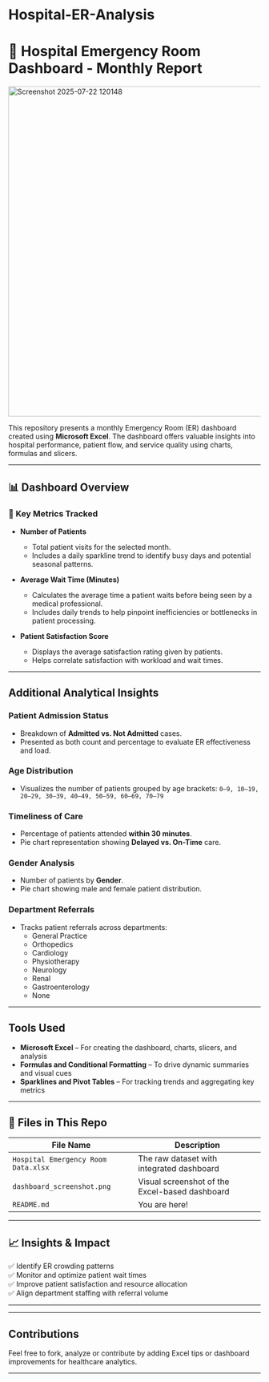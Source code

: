 # Hospital-ER-Analysis

# 🏥 Hospital Emergency Room Dashboard - Monthly Report

<img width="1795" height="659" alt="Screenshot 2025-07-22 120148" src="https://github.com/user-attachments/assets/7d34e9d8-2bbb-4f94-8fda-e3edf204fab0" />


This repository presents a monthly Emergency Room (ER) dashboard created using **Microsoft Excel**. The dashboard offers valuable insights into hospital performance, patient flow, and service quality using charts, formulas and slicers.

---

## 📊 Dashboard Overview

### 📌 Key Metrics Tracked

- **Number of Patients**
  - Total patient visits for the selected month.
  - Includes a daily sparkline trend to identify busy days and potential seasonal patterns.

- **Average Wait Time (Minutes)**
  - Calculates the average time a patient waits before being seen by a medical professional.
  - Includes daily trends to help pinpoint inefficiencies or bottlenecks in patient processing.

- **Patient Satisfaction Score**
  - Displays the average satisfaction rating given by patients.
  - Helps correlate satisfaction with workload and wait times.

---

## Additional Analytical Insights

### Patient Admission Status
- Breakdown of **Admitted vs. Not Admitted** cases.
- Presented as both count and percentage to evaluate ER effectiveness and load.

### Age Distribution
- Visualizes the number of patients grouped by age brackets:
  `0–9, 10–19, 20–29, 30–39, 40–49, 50–59, 60–69, 70–79`

### Timeliness of Care
- Percentage of patients attended **within 30 minutes**.
- Pie chart representation showing **Delayed vs. On-Time** care.

### Gender Analysis
- Number of patients by **Gender**.
- Pie chart showing male and female patient distribution.

### Department Referrals
- Tracks patient referrals across departments:
  - General Practice
  - Orthopedics
  - Cardiology
  - Physiotherapy
  - Neurology
  - Renal
  - Gastroenterology
  - None

---

##  Tools Used
- **Microsoft Excel** – For creating the dashboard, charts, slicers, and analysis
- **Formulas and Conditional Formatting** – To drive dynamic summaries and visual cues
- **Sparklines and Pivot Tables** – For tracking trends and aggregating key metrics

---

## 📁 Files in This Repo

| File Name | Description |
|-----------|-------------|
| `Hospital Emergency Room Data.xlsx` | The raw dataset with integrated dashboard|
| `dashboard_screenshot.png`         | Visual screenshot of the Excel-based dashboard |
| `README.md`                        | You are here! |

---

## 📈 Insights & Impact

✅ Identify ER crowding patterns  
✅ Monitor and optimize patient wait times  
✅ Improve patient satisfaction and resource allocation  
✅ Align department staffing with referral volume

---

---

## Contributions

Feel free to fork, analyze or contribute by adding Excel tips or dashboard improvements for healthcare analytics.

---

